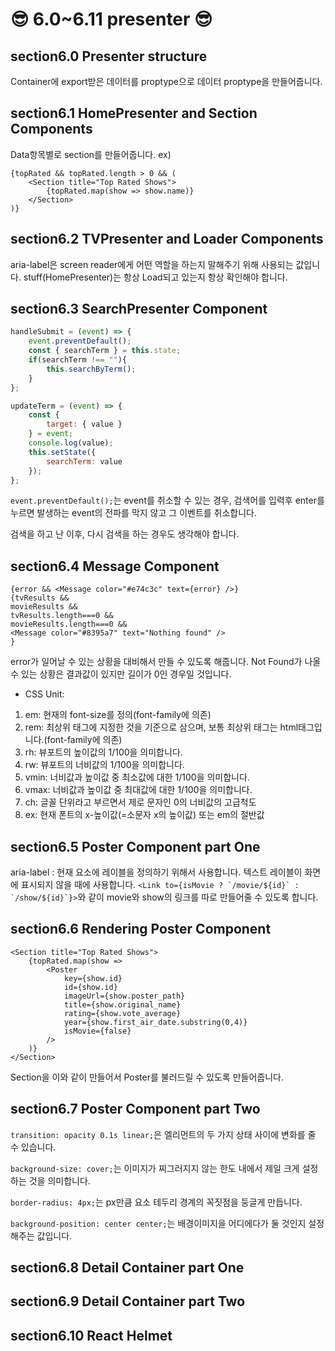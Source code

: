 # 😎 6.0~6.11 presenter 😎

## section6.0 Presenter structure

Container에 export받은 데이터를 proptype으로 데이터 proptype을 만들어줍니다.

## section6.1 HomePresenter and Section Components

Data항목별로 section를 만들어줍니다.
ex)
```javascripts
{topRated && topRated.length > 0 && (
    <Section title="Top Rated Shows">
        {topRated.map(show => show.name)}
    </Section>
)}
```

## section6.2 TVPresenter and Loader Components

aria-label은 screen reader에게 어떤 역할을 하는지 말해주기 위해 사용되는 값입니다.
stuff(HomePresenter)는 항상 Load되고 있는지 항상 확인해야 합니다.
 
## section6.3 SearchPresenter Component

```javascript
handleSubmit = (event) => {
    event.preventDefault();
    const { searchTerm } = this.state;
    if(searchTerm !== ""){
        this.searchByTerm();
    }
};

updateTerm = (event) => {
    const { 
        target: { value } 
    } = event;
    console.log(value);
    this.setState({
        searchTerm: value
    });
};
```

```event.preventDefault();```는 event를 취소할 수 있는 경우, 검색어를 입력후 enter를 누르면 발생하는 event의 전파를 막지 않고 그 이벤트를 취소합니다. 

검색을 하고 난 이후, 다시 검색을 하는 경우도 생각해야 합니다.

## section6.4 Message Component

```javascripts
{error && <Message color="#e74c3c" text={error} />}
{tvResults && 
movieResults && 
tvResults.length===0 && 
movieResults.length===0 && 
<Message color="#8395a7" text="Nothing found" />
}
```

error가 일어날 수 있는 상황을 대비해서 만들 수 있도록 해줍니다. 
Not Found가 나올 수 있는 상황은 결과값이 있지만 길이가 0인 경우일 것입니다. 

* CSS Unit:

1. em: 현재의 font-size를 정의(font-family에 의존)
2. rem: 최상위 태그에 지정한 것을 기준으로 삼으며, 보통 최상위 태그는 html태그입니다.(font-family에 의존)
3. rh: 뷰포트의 높이값의 1/100을 의미합니다.
4. rw: 뷰포트의 너비값의 1/100을 의미합니다.
5. vmin: 너비값과 높이값 중 최소값에 대한 1/100을 의미합니다.
6. vmax: 너비값과 높이값 중 최대값에 대한 1/100을 의미합니다.
7. ch: 글꼴 단위라고 부르면서 제로 문자인 0의 너비값의 고급척도
8. ex: 현재 폰트의 x-높이값(=소문자 x의 높이값) 또는 em의 절반값

## section6.5 Poster Component part One

aria-label : 현재 요소에 레이블을 정의하기 위해서 사용합니다. 텍스트 레이블이 화면에 표시되지 않을 때에 사용합니다.
```<Link to={isMovie ? `/movie/${id}` : `/show/${id}`}>```와 같이 movie와 show의 링크를 따로 만들어줄 수 있도록 합니다.

## section6.6 Rendering Poster Component

```javascipt
<Section title="Top Rated Shows">
    {topRated.map(show => 
        <Poster 
            key={show.id} 
            id={show.id} 
            imageUrl={show.poster_path}
            title={show.original_name}
            rating={show.vote_average}
            year={show.first_air_date.substring(0,4)} 
            isMovie={false}
        />
    )}
</Section>
```

Section을 이와 같이 만들어서 Poster를 불러드릴 수 있도록 만들어줍니다.

## section6.7 Poster Component part Two

```transition: opacity 0.1s linear;```은 엘리먼트의 두 가지 상태 사이에 변화를 줄 수 있습니다.

```background-size: cover;```는 이미지가 찌그러지지 않는 한도 내에서 제일 크게 설정하는 것을 의미합니다.

```border-radius: 4px;```는 px만큼 요소 테두리 경계의 꼭짓점을 둥글게 만듭니다.

```background-position: center center;```는 배경이미지을 어디에다가 둘 것인지 설정해주는 값입니다.

## section6.8 Detail Container part One

## section6.9 Detail Container part Two

## section6.10 React Helmet

